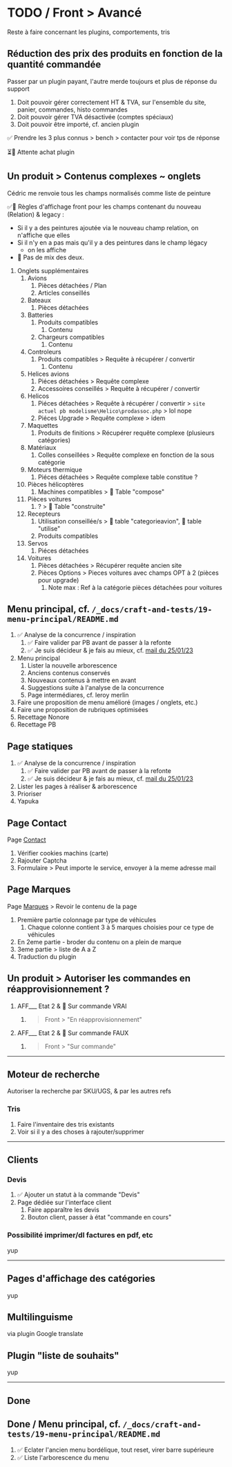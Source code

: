 # TODO / Front > Avancé

Reste à faire concernant les plugins, comportements, tris

## Réduction des prix des produits en fonction de la quantité commandée

Passer par un plugin payant, l'autre merde toujours et plus de réponse du support

1. Doit pouvoir gérer correctement HT & TVA, sur l'ensemble du site, panier, commandes, histo commandes
2. Doit pouvoir gérer TVA désactivée (comptes spéciaux)
3. Doit pouvoir être importé, cf. ancien plugin

✅ Prendre les 3 plus connus > bench > contacter pour voir tps de réponse

⏳💸 Attente achat plugin

## Un produit > Contenus complexes ~ onglets

Cédric me renvoie tous les champs normalisés comme liste de peinture

✅📝 Règles d'affichage front pour les champs contenant du nouveau (Relation) & legacy :

- Si il y a des peintures ajoutée via le nouveau champ relation, on n'affiche que elles
- Si il n'y en a pas mais qu'il y a des peintures dans le champ légacy
  - on les affiche
- 🚨 Pas de mix des deux.

1. Onglets supplémentaires
    1. Avions
       1. Pièces détachées / Plan
       2. Articles conseillés
    2. Bateaux
       1. Pièces détachées
    3. Batteries
       1. Produits compatibles
          1. Contenu
       2. Chargeurs compatibles
          1. Contenu
    4. Controleurs
       1. Produits compatibles > Requête à récupérer / convertir
          1. Contenu
    5. Helices avions
       1. Piéces détachées > Requête complexe
       2. Accessoires conseillés > Requête à récupérer / convertir
    6. Helicos
       1. Piéces détachées > Requête à récupérer / convertir > `site actuel pb modelisme\Helico\prodassoc.php` > lol nope
       2. Piéces Upgrade > Requête complexe > idem
    7. Maquettes
       1. Produits de finitions > Récupérer requête complexe (plusieurs catégories)
    8. Matériaux
        1. Colles conseillées > Requête complexe en fonction de la sous catégorie
    9. Moteurs thermique
        1. Piéces détachées > Requête complexe table constitue ?
    10. Pièces hélicoptères
        1. Machines compatibles > 🔗 Table "compose"
    11. Pièces voitures
        1. ? > 🔗 Table "construite"
    12. Recepteurs
        1. Utilisation conseillée/s > 🔗 table "categorieavion", 🔗 table "utilise"
        2. Produits compatibles
    13. Servos
        1. Piéces détachées
    14. Voitures
        1. Pièces détachées > Récupérer requête ancien site
        2. Pièces Options > Pieces voitures avec champs OPT à 2 (pièces pour upgrade)
           1. Note max : Ref à la catégorie pièces détachées pour voitures

## Menu principal, cf. `/_docs/craft-and-tests/19-menu-principal/README.md`

1. ✅ Analyse de la concurrence / inspiration
    1. ✅ Faire valider par PB avant de passer à la refonte
    2. ✅ Je suis décideur & je fais au mieux, cf. [mail du 25/01/23](https://mail.google.com/mail/u/0/#inbox/KtbxLzGLlqFwflnkMgjQWGCgcRHSqpBjJq)
2. Menu principal
   1. Lister la nouvelle arborescence
   2. Anciens contenus conservés
   3. Nouveaux contenus à mettre en avant
   4. Suggestions suite à l'analyse de la concurrence
   5. Page intermédiares, cf. leroy merlin
3. Faire une proposition de menu amélioré (images / onglets, etc.)
4. Faire une proposition de rubriques optimisées
5. Recettage Nonore
6. Recettage PB

## Page statiques

1. ✅ Analyse de la concurrence / inspiration
    1. ✅ Faire valider par PB avant de passer à la refonte
    2. ✅ Je suis décideur & je fais au mieux, cf. [mail du 25/01/23](https://mail.google.com/mail/u/0/#inbox/KtbxLzGLlqFwflnkMgjQWGCgcRHSqpBjJq)
2. Lister les pages à réaliser & arborescence
3. Prioriser
4. Yapuka

## Page Contact

Page [Contact](https://dev.pb-modelisme.com/contact/)

1. Vérifier cookies machins (carte)
2. Rajouter Captcha
3. Formulaire > Peut importe le service, envoyer à la meme adresse mail

## Page Marques

Page [Marques](https://dev.pb-modelisme.com/marques-partenaires/) > Revoir le contenu de la page

1. Première partie colonnage par type de véhicules
   1. Chaque colonne contient 3 à 5 marques choisies pour ce type de véhicules
2. En 2eme partie - broder du contenu on a plein de marque
3. 3eme partie > liste de A a Z
4. Traduction du plugin

## Un produit > Autoriser les commandes en réapprovisionnement ?

1. AFF___ Etat 2 & 📝 Sur commande VRAI
   1. > Front > "En réapprovisionnement"
2. AFF___ Etat 2 & 📝 Sur commande FAUX
   1. > Front > "Sur commande"

---

## Moteur de recherche

Autoriser la recherche par SKU/UGS, & par les autres refs

### Tris

1. Faire l'inventaire des tris existants
2. Voir si il y a des choses à rajouter/supprimer

---

## Clients

### Devis

1. ✅ Ajouter un statut à la commande "Devis"
2. Page dédiée sur l'interface client
   1. Faire apparaître les devis
   2. Bouton client, passer à état "commande en cours"

### Possibilité imprimer/dl factures en pdf, etc

yup

---

## Pages d'affichage des catégories

yup

## Multilinguisme

via plugin Google translate

## Plugin "liste de souhaits"

yup

---

## Done

## Done / Menu principal, cf. `/_docs/craft-and-tests/19-menu-principal/README.md`

1. ✅ Eclater l'ancien menu bordélique, tout reset, virer barre supérieure
2. ✅ Liste l'arborescence du menu
